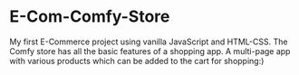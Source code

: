 # E-Com-Comfy-Store
My first E-Commerce project using vanilla JavaScript and HTML-CSS. The Comfy store has all the basic features of a shopping app. A multi-page app with various products which can be added to the cart for shopping:)
